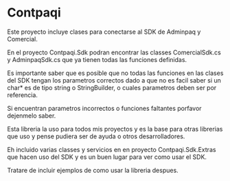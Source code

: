 # Contpaqi

Este proyecto incluye clases para conectarse al SDK de Adminpaq y Comercial.

En el proyecto Contpaqi.Sdk podran encontrar las classes ComercialSdk.cs y  AdminpaqSdk.cs que ya tienen todas las funciones definidas.

Es importante saber que es posible que no todas las funciones en las clases del SDK tengan los parametros correctos dado a que no es facil saber si un char* es de tipo string o StringBuilder, o cuales parametros deben ser por referencia.

Si encuentran parametros incorrectos o funciones faltantes porfavor dejenmelo saber.

Esta libreria la uso para todos mis proyectos y es la base para otras librerias que uso y pense pudiera ser de ayuda o otros desarrolladores.

Eh incluido varias classes y servicios en en proyecto Contpaqi.Sdk.Extras que hacen uso del SDK y es un buen lugar para ver como usar el SDK. 

Tratare de incluir ejemplos de como usar la libreria despues.